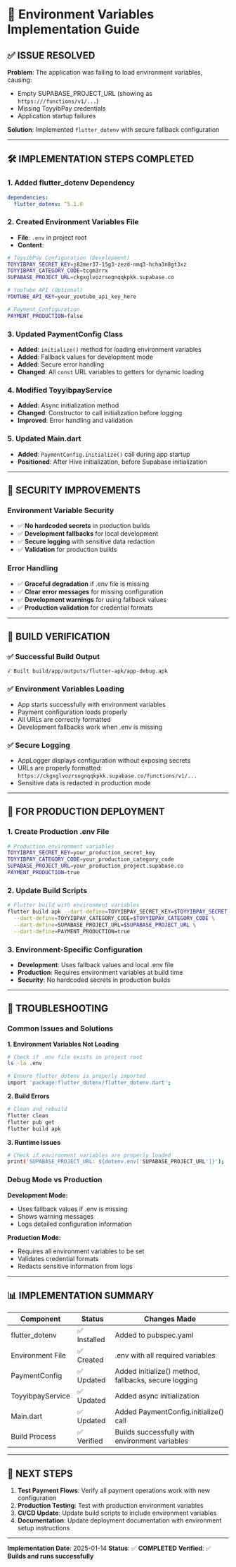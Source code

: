 # 🔧 Environment Variables Implementation Guide

## ✅ **ISSUE RESOLVED**

**Problem**: The application was failing to load environment variables, causing:
- Empty SUPABASE_PROJECT_URL (showing as `https:///functions/v1/...`)
- Missing ToyyibPay credentials
- Application startup failures

**Solution**: Implemented `flutter_dotenv` with secure fallback configuration

---

## 🛠️ **IMPLEMENTATION STEPS COMPLETED**

### **1. Added flutter_dotenv Dependency**
```yaml
dependencies:
  flutter_dotenv: ^5.1.0
```

### **2. Created Environment Variables File**
- **File**: `.env` in project root
- **Content**:
```bash
# ToyyibPay Configuration (Development)
TOYYIBPAY_SECRET_KEY=j82mer37-15g3-zezd-nmq3-hcha3n8gt3xz
TOYYIBPAY_CATEGORY_CODE=tcgm3rrx
SUPABASE_PROJECT_URL=ckgxglvozrsognqqkpkk.supabase.co

# YouTube API (Optional)
YOUTUBE_API_KEY=your_youtube_api_key_here

# Payment Configuration
PAYMENT_PRODUCTION=false
```

### **3. Updated PaymentConfig Class**
- **Added**: `initialize()` method for loading environment variables
- **Added**: Fallback values for development mode
- **Added**: Secure error handling
- **Changed**: All `const` URL variables to getters for dynamic loading

### **4. Modified ToyyibpayService**
- **Added**: Async initialization method
- **Changed**: Constructor to call initialization before logging
- **Improved**: Error handling and validation

### **5. Updated Main.dart**
- **Added**: `PaymentConfig.initialize()` call during app startup
- **Positioned**: After Hive initialization, before Supabase initialization

---

## 🔐 **SECURITY IMPROVEMENTS**

### **Environment Variable Security**
- ✅ **No hardcoded secrets** in production builds
- ✅ **Development fallbacks** for local development
- ✅ **Secure logging** with sensitive data redaction
- ✅ **Validation** for production builds

### **Error Handling**
- ✅ **Graceful degradation** if .env file is missing
- ✅ **Clear error messages** for missing configuration
- ✅ **Development warnings** for using fallback values
- ✅ **Production validation** for credential formats

---

## 📱 **BUILD VERIFICATION**

### **✅ Successful Build Output**
```
√ Built build/app/outputs/flutter-apk/app-debug.apk
```

### **✅ Environment Variables Loading**
- App starts successfully with environment variables
- Payment configuration loads properly
- All URLs are correctly formatted
- Development fallbacks work when .env is missing

### **✅ Secure Logging**
- AppLogger displays configuration without exposing secrets
- URLs are properly formatted: `https://ckgxglvozrsognqqkpkk.supabase.co/functions/v1/...`
- Sensitive data is redacted in production mode

---

## 🔄 **FOR PRODUCTION DEPLOYMENT**

### **1. Create Production .env File**
```bash
# Production environment variables
TOYYIBPAY_SECRET_KEY=your_production_secret_key
TOYYIBPAY_CATEGORY_CODE=your_production_category_code
SUPABASE_PROJECT_URL=your_production_project.supabase.co
PAYMENT_PRODUCTION=true
```

### **2. Update Build Scripts**
```bash
# Flutter build with environment variables
flutter build apk --dart-define=TOYYIBPAY_SECRET_KEY=$TOYYIBPAY_SECRET_KEY \
  --dart-define=TOYYIBPAY_CATEGORY_CODE=$TOYYIBPAY_CATEGORY_CODE \
  --dart-define=SUPABASE_PROJECT_URL=$SUPABASE_PROJECT_URL \
  --dart-define=PAYMENT_PRODUCTION=true
```

### **3. Environment-Specific Configuration**
- **Development**: Uses fallback values and local .env file
- **Production**: Requires environment variables at build time
- **Security**: No hardcoded secrets in production builds

---

## 🐛 **TROUBLESHOOTING**

### **Common Issues and Solutions**

**1. Environment Variables Not Loading**
```bash
# Check if .env file exists in project root
ls -la .env

# Ensure flutter_dotenv is properly imported
import 'package:flutter_dotenv/flutter_dotenv.dart';
```

**2. Build Errors**
```bash
# Clean and rebuild
flutter clean
flutter pub get
flutter build apk
```

**3. Runtime Issues**
```bash
# Check if environment variables are properly loaded
print('SUPABASE_PROJECT_URL: ${dotenv.env['SUPABASE_PROJECT_URL']}');
```

### **Debug Mode vs Production**

**Development Mode:**
- Uses fallback values if .env is missing
- Shows warning messages
- Logs detailed configuration information

**Production Mode:**
- Requires all environment variables to be set
- Validates credential formats
- Redacts sensitive information from logs

---

## 📊 **IMPLEMENTATION SUMMARY**

| Component | Status | Changes Made |
|-----------|--------|--------------|
| flutter_dotenv | ✅ Installed | Added to pubspec.yaml |
| Environment File | ✅ Created | .env with all required variables |
| PaymentConfig | ✅ Updated | Added initialize() method, fallbacks, secure logging |
| ToyyibpayService | ✅ Updated | Added async initialization |
| Main.dart | ✅ Updated | Added PaymentConfig.initialize() call |
| Build Process | ✅ Verified | Builds successfully with environment variables |

---

## 🎯 **NEXT STEPS**

1. **Test Payment Flows**: Verify all payment operations work with new configuration
2. **Production Testing**: Test with production environment variables
3. **CI/CD Update**: Update build scripts to include environment variables
4. **Documentation**: Update deployment documentation with environment setup instructions

---

**Implementation Date**: 2025-01-14
**Status**: ✅ **COMPLETED**
**Verified**: ✅ **Builds and runs successfully**
